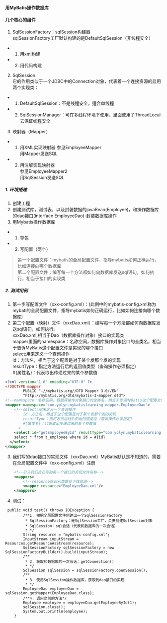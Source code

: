 #### 用MyBatis操作数据库     

#### 几个核心的组件     
1. SqlSessionFactory：sqlSession构建器    
sqlSessionFactory工厂默认构建的是DefaultSqlSession（非线程安全）       
- 1. 用xml构建   
- 2. 用代码构建     

2. SqlSession      
它的作用类似于一个JDBC中的Connection对象，代表着一个连接资源的启用     
两个实现类：    
- 1. DefaultSqlSession：不是线程安全，适合单线程    
- 2. SqlSessionManager：可在多线程环境下使用，里面使用了ThreadLocal去保证线程安全     

3. 映射器（Mapper）     
- 1. 用XML实现映射器
参见EmployeeMapper     
用Mapper发送SQL      
- 2. 用注解实现映射器    
参见EmployeeMapper2     
用SqlSession发送SQL   



##### 1. 环境搭建
1. 创建工程
2. 创建测试库，测试表，以及封装数据的javaBean(Employee)，和操作数据库的dao接口(interface EmployeeDao)-封装数据库操作    
3. 用Mybatis操作数据库     
- 1. 导包    
- 2. 写配置（两个）    
>第一个配置文件：mybatis的全局配置文件，指导mybatis如何正确运行，比如连接向哪个数据库      
>第二个配置文件：编写每一个方法都如何向数据库发送sql语句，如何执行，相当于接口的实现类    
    


##### 2. 测试用例

1. 第一步写配置文件（xxx-config.xml）：(此例中的mybatis-config.xml称为mybati的全局配置文件，指导mybatis如何正确运行，比如如何连接向哪个数据库)    
2. 第二个配置（映射）文件（xxxDao.xml）：编写每一个方法都如何向数据库发送sql语句，如何执行。    
            xxxDao.xml,相当于Dao（数据库操作对象）接口的实现类   
            mapper里面的namespace：名称空间，数据库操作对象接口的全类名，相当于告诉MyBatis这个配置文件是实现的哪个接口   
            select:用来定义一个查询操作  
            id：方法名，相当于这个配置是对于某个发那个发的实现  
            resultType：指定方法运行后的返回值类型（查询操作必须指定）  
            #{属性名}：代表取出传递过来的某个参数值     
```xml
<?xml version="1.0" encoding="UTF-8" ?>
<!DOCTYPE mapper
        PUBLIC "-//mybatis.org//DTD Mapper 3.0//EN"
        "http://mybatis.org/dtd/mybatis-3-mapper.dtd">
<!--namespace：名称空间，数据库操作对象接口的全类名，相当于告诉MyBatis这个配置文件是实现的哪个接口-->
<mapper namespace="com.yolyn.mybatislearning.mapper.EmployeeDao">
    <!--select:用来定义一个查询操作
        id：方法名，相当于这个配置是对于某个发那个发的实现
        resultType：指定方法运行后的返回值类型（查询操作必须指定）
        #{属性名}：代表取出传递过来的某个参数值
    -->
    <select id="getEmployeeById" resultType="com.yolyn.mybatislearning.pojo.Employee">
    select * from t_employee where id = #{id}
  </select>
</mapper>
```   
3. 我们写的dao接口的实现文件（xxxDao.xml）MyBatis默认是不知道的，需要在全局配置文件中（xxx-config.xml）注册     
```xml
    <!--引入我们自己写的每一个接口的实现文件名称-->
    <mappers>
        <!--resource标识从类路径下找资源-->
        <mapper resource="EmployeeDao.xml"/>
    </mappers>
```


4. 测试：   
```
 public void test() throws IOException {
        /**1. 根据全局配置文件创建出一个SqlSessionFactory
         * SqlSessionFactory：是SqlSession工厂，负责创建SqlSession对象
         * SqlSession：sql会话（代表和数据库的一次会话）
         * */
        String resource = "mybatis-config.xml";
        InputStream inputStream = Resources.getResourceAsStream(resource);
        SqlSessionFactory sqlSessionFactory = new SqlSessionFactoryBuilder().build(inputStream);
        /**
         * 2. 获取和数据库的一次会话：getConnection()
         * */
        SqlSession sqlSession = sqlSessionFactory.openSession();
        /**
         * 3. 使用SqlSession操作数据库，获取到dao接口的实现
         * */
        EmployeeDao employeeDao = sqlSession.getMapper(EmployeeDao.class);
        /**4. 调用之前的方法*/
        Employee employee = employeeDao.getEmployeeById(1);
        sqlSession.close();
        System.out.println(employee);
    }
```


